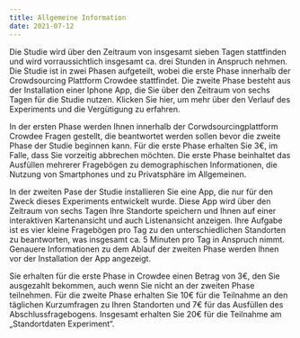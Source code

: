 ```yaml
---
title: Allgemeine Information
date: 2021-07-12
---
```

Die Studie wird über den Zeitraum von insgesamt sieben Tagen stattfinden und wird vorraussichtlich insgesamt ca. drei Stunden in Anspruch nehmen. Die Studie ist in zwei Phasen aufgeteilt, wobei die erste Phase innerhalb der Crowdsourcing Plattform Crowdee stattfindet. Die zweite Phase besteht aus der Installation einer Iphone App, die Sie über den Zeitraum von sechs Tagen für die Studie nutzen. Klicken Sie hier, um mehr über den Verlauf des Experiments und die Vergütigung zu erfahren.

<!--more-->

In der ersten Phase werden Ihnen innerhalb der Corwdsourcingplattform Crowdee Fragen gestellt, die beantwortet werden sollen bevor die zweite Phase der Studie beginnen kann. Für die erste Phase erhalten Sie 3€, im Falle, dass Sie vorzeitig abbrechen möchten. Die erste Phase beinhaltet das Ausfüllen mehrerer Fragebögen zu demographischen Informationen, die Nutzung von Smartphones und zu Privatsphäre im Allgemeinen.

In der zweiten Pase der Studie installieren Sie eine App, die nur für den Zweck dieses Experiments entwickelt wurde. Diese App wird über den Zeitraum von sechs Tagen Ihre Standorte speichern und Ihnen auf einer interaktiven Kartenansicht und auch Listenansicht anzeigen. Ihre Aufgabe ist es vier kleine Fragebögen pro Tag zu den unterschiedlichen Standorten zu beantworten, was insgesamt ca. 5 Minuten pro Tag in Anspruch nimmt. 
Genauere Informationen zu dem Ablauf der zweiten Phase werden Ihnen vor der Installation der App angezeigt.

Sie erhalten für die erste Phase in Crowdee einen Betrag von 3€, den Sie ausgezahlt bekommen, auch wenn Sie nicht an der zweiten Phase teilnehmen. Für die zweite Phase erhalten Sie 10€ für die Teilnahme an den täglichen Kurzumfragen zu Ihren Standorten und 7€ für das Ausfüllen des Abschlussfragebogens. Insgesamt erhalten Sie 20€ für die Teilnahme am „Standortdaten Experiment“. 
